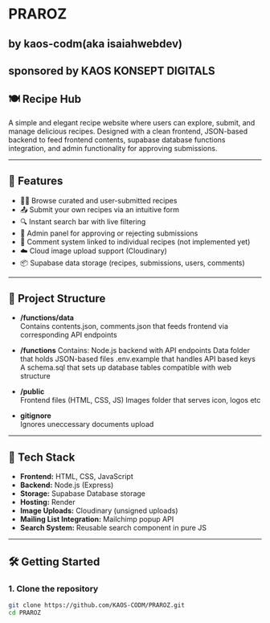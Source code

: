 # PRAROZ

## by kaos-codm(aka isaiahwebdev)
## sponsored by KAOS KONSEPT DIGITALS

## 🍽️ Recipe Hub

A simple and elegant recipe website where users can explore, submit, and manage delicious recipes. Designed with a clean frontend, JSON-based backend to feed frontend contents, supabase database functions integration, and admin functionality for approving submissions.

---

## 🚀 Features

- 🧑‍🍳 Browse curated and user-submitted recipes  
- 📤 Submit your own recipes via an intuitive form  
- 🔍 Instant search bar with live filtering  
- 🔐 Admin panel for approving or rejecting submissions  
- 💬 Comment system linked to individual recipes  (not implemented yet)
- ☁️ Cloud image upload support (Cloudinary)  
- 📦 Supabase data storage (recipes, submissions, users, comments)

---

## 📁 Project Structure

- **/functions/data**  
  Contains contents.json, comments.json that feeds frontend via corresponding API endpoints

- **/functions**
  Contains:
  Node.js backend with API endpoints
  Data folder that holds JSON-based files
  .env.example that handles API based keys
  A schema.sql that sets up database tables compatible with web structure

- **/public**  
  Frontend files (HTML, CSS, JS)
  Images folder that serves icon, logos etc

- **gitignore**  
  Ignores uneccessary documents upload

---

## 🧰 Tech Stack

- **Frontend:** HTML, CSS, JavaScript  
- **Backend:** Node.js (Express)  
- **Storage:** Supabase Database storage 
- **Hosting:** Render  
- **Image Uploads:** Cloudinary (unsigned uploads)  
- **Mailing List Integration:** Mailchimp popup API  
- **Search System:** Reusable search component in pure JS

---

## 🛠️ Getting Started

### 1. Clone the repository

```bash
git clone https://github.com/KAOS-CODM/PRAROZ.git
cd PRAROZ

